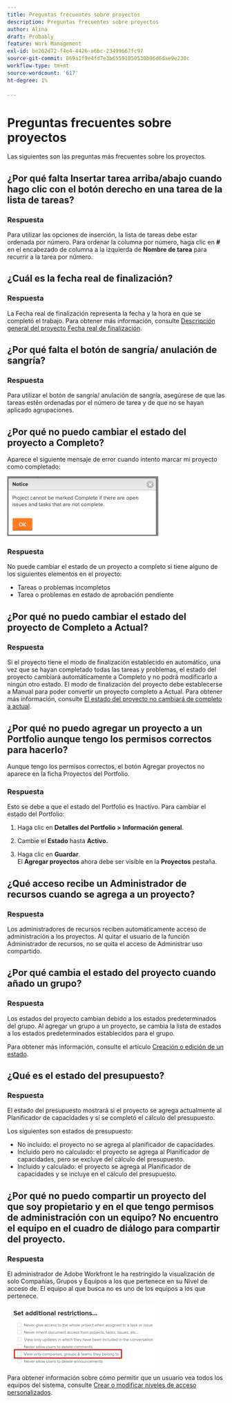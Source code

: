 ```yaml
---
title: Preguntas frecuentes sobre proyectos
description: Preguntas frecuentes sobre proyectos
author: Alina
draft: Probably
feature: Work Management
exl-id: be262d72-f4e4-4426-a6bc-23499667fc97
source-git-commit: 869a1f9e4fd7e3b65591050530b96d6dae9e230c
workflow-type: tm+mt
source-wordcount: '617'
ht-degree: 1%

---
```


# Preguntas frecuentes sobre proyectos

Las siguientes son las preguntas más frecuentes sobre los proyectos.

## ¿Por qué falta Insertar tarea arriba/abajo cuando hago clic con el botón derecho en una tarea de la lista de tareas?

### Respuesta

Para utilizar las opciones de inserción, la lista de tareas debe estar ordenada por número. Para ordenar la columna por número, haga clic en **#** en el encabezado de columna a la izquierda de **Nombre de tarea** para recurrir a la tarea por número.

## ¿Cuál es la fecha real de finalización?

### Respuesta

La Fecha real de finalización representa la fecha y la hora en que se completó el trabajo. Para obtener más información, consulte [Descripción general del proyecto Fecha real de finalización](../../../manage-work/projects/planning-a-project/project-actual-completion-date.md).

## ¿Por qué falta el botón de sangría/ anulación de sangría?

### Respuesta

Para utilizar el botón de sangría/ anulación de sangría, asegúrese de que las tareas estén ordenadas por el número de tarea y de que no se hayan aplicado agrupaciones.

## ¿Por qué no puedo cambiar el estado del proyecto a Completo?

Aparece el siguiente mensaje de error cuando intento marcar mi proyecto como completado:

![Project_FAQ_Complete_Error_message.png](assets/project-faq-complete-error-message-350x138.png)

### Respuesta

No puede cambiar el estado de un proyecto a completo si tiene alguno de los siguientes elementos en el proyecto:

* Tareas o problemas incompletos
* Tarea o problemas en estado de aprobación pendiente

## ¿Por qué no puedo cambiar el estado del proyecto de Completo a Actual?

### Respuesta

Si el proyecto tiene el modo de finalización establecido en automático, una vez que se hayan completado todas las tareas y problemas, el estado del proyecto cambiará automáticamente a Completo y no podrá modificarlo a ningún otro estado. El modo de finalización del proyecto debe establecerse a Manual para poder convertir un proyecto completo a Actual. Para obtener más información, consulte [El estado del proyecto no cambiará de completo a actual](../../../manage-work/projects/tips-tricks-and-troubleshooting/project-status-does-not-change-from-complete-to-current.md).

## ¿Por qué no puedo agregar un proyecto a un Portfolio aunque tengo los permisos correctos para hacerlo?

Aunque tengo los permisos correctos, el botón Agregar proyectos no aparece en la ficha Proyectos del Portfolio.

### Respuesta

Esto se debe a que el estado del Portfolio es Inactivo. Para cambiar el estado del Portfolio:

1. Haga clic en **Detalles del Portfolio > Información general**.
1. Cambie el **Estado** hasta **Activo.**

1. Haga clic en **Guardar**.\
   El **Agregar proyectos** ahora debe ser visible en la **Proyectos** pestaña.

## ¿Qué acceso recibe un Administrador de recursos cuando se agrega a un proyecto?

### Respuesta

Los administradores de recursos reciben automáticamente acceso de administración a los proyectos. Al quitar el usuario de la función Administrador de recursos, no se quita el acceso de Administrar uso compartido.

## ¿Por qué cambia el estado del proyecto cuando añado un grupo?

### Respuesta

Los estados del proyecto cambian debido a los estados predeterminados del grupo. Al agregar un grupo a un proyecto, se cambia la lista de estados a los estados predeterminados establecidos para el grupo.

Para obtener más información, consulte el artículo [Creación o edición de un estado](../../../administration-and-setup/customize-workfront/creating-custom-status-and-priority-labels/create-or-edit-a-status.md).

## ¿Qué es el estado del presupuesto?

### Respuesta

El estado del presupuesto mostrará si el proyecto se agrega actualmente al Planificador de capacidades y si se completó el cálculo del presupuesto.

Los siguientes son estados de presupuesto:

* No incluido: el proyecto no se agrega al planificador de capacidades.
* Incluido pero no calculado: el proyecto se agrega al Planificador de capacidades, pero se excluye del cálculo del presupuesto.
* Incluido y calculado: el proyecto se agrega al Planificador de capacidades y se incluye en el cálculo del presupuesto.

## ¿Por qué no puedo compartir un proyecto del que soy propietario y en el que tengo permisos de administración con un equipo? No encuentro el equipo en el cuadro de diálogo para compartir del proyecto.

### Respuesta

El administrador de Adobe Workfront le ha restringido la visualización de solo Compañías, Grupos y Equipos a los que pertenece en su Nivel de acceso de. El equipo al que busca no es uno de los equipos a los que pertenece.

![](assets/view-only-team-groups-companies-they-belong-to-350x141.png)

Para obtener información sobre cómo permitir que un usuario vea todos los equipos del sistema, consulte [Crear o modificar niveles de acceso personalizados](../../../administration-and-setup/add-users/configure-and-grant-access/create-modify-access-levels.md).
